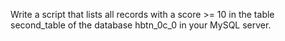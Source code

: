 Write a script that lists all records with a score >= 10 in the table second_table of the database hbtn_0c_0 in your MySQL server.
